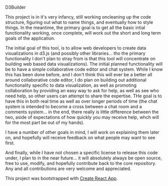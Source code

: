 D3Builder

This project is in it's very infancy, still working oncleaning up the code structure, figuring out what to name things, and eventually how to style things.  In the meantime, the primary goal is to get all the basic intial functionality working, once complete, will work out the short and long term goals of the application.

The initial goal of this tool, is to allow web developers to create data visualizations in d3.js (and possibly other libraries... tho the primary functionality I don't plan to stray from is that this tool will concentrate on building web based data visualizations).  The initial planned functionality will be to have a simple collaborative code editor and chat system.  While I know this has been done before, and I don't think this will ever be a better all around collaborative code editor, I do plan on building out additional functionality specific to data visualization, as well as promoting collaboration by providing an easy way to ask for help, as well as see who need help, so other users can attempt to share the expertise.  THe goal is to have this in both real time as well as over longer periods of time (the chat system is intended to become a cross between a chat room and a comments system... in the end, there really is little difference between the two, aside of expectations of how quickly you may receive help, whch will for the most part be out of my hands).

I have a number of other goals in mind, I will work on explaining them later on, and hopefully will receive feedback on what people may want to see first.

And finally, while I have not chosen a specific license to release this code under, I plan to in the near future... it will absolutely always be open source, free to use, modify, and hopefully contribute back to the core repository.  Any and all contributions are very welcome and appreciated.

This project was bootstrapped with [Create React App](https://github.com/facebookincubator/create-react-app).